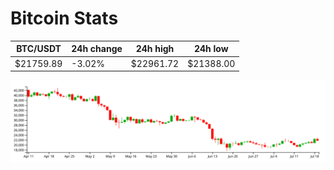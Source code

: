 # Bitcoin Stats

BTC/USDT|24h change|24h high|24h low|
|---|---|---|---|
|$21759.89|-3.02%|$22961.72|$21388.00|

<img src="./chart.svg">
